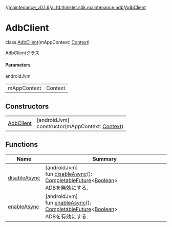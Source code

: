 //[maintenance_v0.1.6](../../../index.md)/[ai.fd.thinklet.sdk.maintenance.adb](../index.md)/[AdbClient](index.md)

# AdbClient

class [AdbClient](index.md)(mAppContext: [Context](https://developer.android.com/reference/kotlin/android/content/Context.html))

AdbClientクラス

#### Parameters

androidJvm

| | |
|---|---|
| mAppContext | Context |

## Constructors

| | |
|---|---|
| [AdbClient](-adb-client.md) | [androidJvm]<br>constructor(mAppContext: [Context](https://developer.android.com/reference/kotlin/android/content/Context.html)) |

## Functions

| Name | Summary |
|---|---|
| [disableAsync](disable-async.md) | [androidJvm]<br>fun [disableAsync](disable-async.md)(): [CompletableFuture](https://docs.oracle.com/javase/8/docs/api/java/util/concurrent/CompletableFuture.html)&lt;[Boolean](https://kotlinlang.org/api/latest/jvm/stdlib/kotlin/-boolean/index.html)&gt;<br>ADBを無効にする． |
| [enableAsync](enable-async.md) | [androidJvm]<br>fun [enableAsync](enable-async.md)(): [CompletableFuture](https://docs.oracle.com/javase/8/docs/api/java/util/concurrent/CompletableFuture.html)&lt;[Boolean](https://kotlinlang.org/api/latest/jvm/stdlib/kotlin/-boolean/index.html)&gt;<br>ADBを有効にする． |
